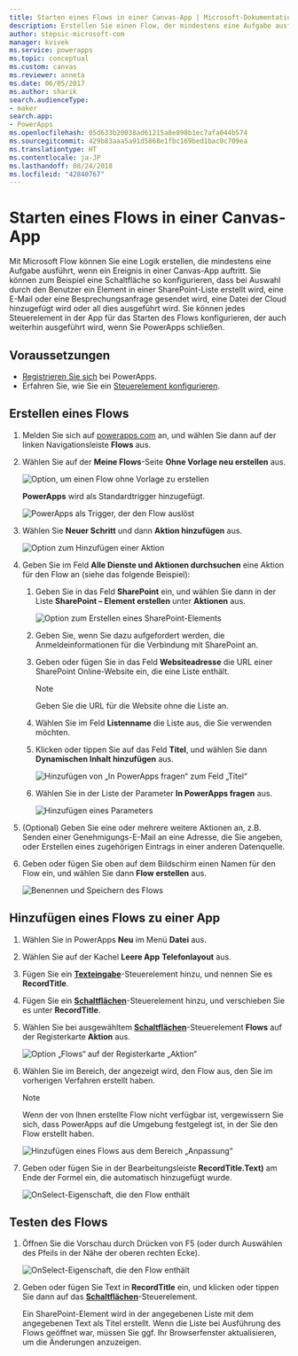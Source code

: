 ```yaml
---
title: Starten eines Flows in einer Canvas-App | Microsoft-Dokumentation
description: Erstellen Sie einen Flow, der mindestens eine Aufgabe ausführt, wenn ein Ereignis in einer Canvas-App auftritt, z.B. wenn ein Benutzer eine Schaltfläche auswählt.
author: stepsic-microsoft-com
manager: kvivek
ms.service: powerapps
ms.topic: conceptual
ms.custom: canvas
ms.reviewer: anneta
ms.date: 06/05/2017
ms.author: sharik
search.audienceType:
- maker
search.app:
- PowerApps
ms.openlocfilehash: 05d633b20038ad61215a8e898b1ec7afa044b574
ms.sourcegitcommit: 429b83aaa5a91d5868e1fbc169bed1bac0c709ea
ms.translationtype: HT
ms.contentlocale: ja-JP
ms.lasthandoff: 08/24/2018
ms.locfileid: "42840767"
---
```

# <a name="start-a-flow-in-a-canvas-app"></a>Starten eines Flows in einer Canvas-App

Mit Microsoft Flow können Sie eine Logik erstellen, die mindestens eine Aufgabe ausführt, wenn ein Ereignis in einer Canvas-App auftritt. Sie können zum Beispiel eine Schaltfläche so konfigurieren, dass bei Auswahl durch den Benutzer ein Element in einer SharePoint-Liste erstellt wird, eine E-Mail oder eine Besprechungsanfrage gesendet wird, eine Datei der Cloud hinzugefügt wird oder all dies ausgeführt wird. Sie können jedes Steuerelement in der App für das Starten des Flows konfigurieren, der auch weiterhin ausgeführt wird, wenn Sie PowerApps schließen.

## <a name="prerequisites"></a>Voraussetzungen

* [Registrieren Sie sich](../signup-for-powerapps.md) bei PowerApps.
* Erfahren Sie, wie Sie ein [Steuerelement konfigurieren](add-configure-controls.md).

## <a name="create-a-flow"></a>Erstellen eines Flows

1. Melden Sie sich auf [powerapps.com](http://web.powerapps.com?utm_source=padocs&utm_medium=linkinadoc&utm_campaign=referralsfromdoc) an, und wählen Sie dann auf der linken Navigationsleiste **Flows** aus.

2. Wählen Sie auf der **Meine Flows**-Seite **Ohne Vorlage neu erstellen** aus.

    ![Option, um einen Flow ohne Vorlage zu erstellen](./media/using-logic-flows/create-from-blank.png)

    **PowerApps** wird als Standardtrigger hinzugefügt.

    ![PowerApps als Trigger, der den Flow auslöst](./media/using-logic-flows/set-trigger.png)

3. Wählen Sie **Neuer Schritt** und dann **Aktion hinzufügen** aus.

    ![Option zum Hinzufügen einer Aktion](./media/using-logic-flows/add-action.png)

4. Geben Sie im Feld **Alle Dienste und Aktionen durchsuchen** eine Aktion für den Flow an (siehe das folgende Beispiel):

   1. Geben Sie in das Feld **SharePoint** ein, und wählen Sie dann in der Liste **SharePoint – Element erstellen** unter **Aktionen** aus.

       ![Option zum Erstellen eines SharePoint-Elements](./media/using-logic-flows/create-sharepoint-item.png)

   2. Geben Sie, wenn Sie dazu aufgefordert werden, die Anmeldeinformationen für die Verbindung mit SharePoint an.

   3. Geben oder fügen Sie in das Feld **Websiteadresse** die URL einer SharePoint Online-Website ein, die eine Liste enthält.

       > [!NOTE]
      > Geben Sie die URL für die Website ohne die Liste an.

   4. Wählen Sie im Feld **Listenname** die Liste aus, die Sie verwenden möchten.

   5. Klicken oder tippen Sie auf das Feld **Titel**, und wählen Sie dann **Dynamischen Inhalt hinzufügen** aus.

       ![Hinzufügen von „In PowerApps fragen“ zum Feld „Titel“](./media/using-logic-flows/ask-in-powerapps.png)

   6. Wählen Sie in der Liste der Parameter **In PowerApps fragen** aus.

       ![Hinzufügen eines Parameters](./media/using-logic-flows/add-parameter.png)

5. (Optional) Geben Sie eine oder mehrere weitere Aktionen an, z.B. Senden einer Genehmigungs-E-Mail an eine Adresse, die Sie angeben, oder Erstellen eines zugehörigen Eintrags in einer anderen Datenquelle.

6. Geben oder fügen Sie oben auf dem Bildschirm einen Namen für den Flow ein, und wählen Sie dann **Flow erstellen** aus.

    ![Benennen und Speichern des Flows](./media/using-logic-flows/name-flow.png)

## <a name="add-a-flow-to-an-app"></a>Hinzufügen eines Flows zu einer App
1. Wählen Sie in PowerApps **Neu** im Menü **Datei** aus.

2. Wählen Sie auf der Kachel **Leere App** **Telefonlayout** aus.

3. Fügen Sie ein **[Texteingabe](controls/control-text-input.md)**-Steuerelement hinzu, und nennen Sie es **RecordTitle**.

4. Fügen Sie ein **[Schaltflächen](controls/control-button.md)**-Steuerelement hinzu, und verschieben Sie es unter **RecordTitle**.

5. Wählen Sie bei ausgewähltem **[Schaltflächen](controls/control-button.md)**-Steuerelement **Flows** auf der Registerkarte **Aktion** aus.

    ![Option „Flows“ auf der Registerkarte „Aktion“](./media/using-logic-flows/action-tab.png)

6. Wählen Sie im Bereich, der angezeigt wird, den Flow aus, den Sie im vorherigen Verfahren erstellt haben.

    > [!NOTE]
   > Wenn der von Ihnen erstellte Flow nicht verfügbar ist, vergewissern Sie sich, dass PowerApps auf die Umgebung festgelegt ist, in der Sie den Flow erstellt haben.

    ![Hinzufügen eines Flows aus dem Bereich „Anpassung“](./media/using-logic-flows/add-flow-from-pane.png)

7. Geben oder fügen Sie in der Bearbeitungsleiste **RecordTitle.Text)** am Ende der Formel ein, die automatisch hinzugefügt wurde.

    ![OnSelect-Eigenschaft, die den Flow enthält](./media/using-logic-flows/onselect-with-flow.png)

## <a name="test-the-flow"></a>Testen des Flows
1. Öffnen Sie die Vorschau durch Drücken von F5 (oder durch Auswählen des Pfeils in der Nähe der oberen rechten Ecke).

    ![OnSelect-Eigenschaft, die den Flow enthält](./media/using-logic-flows/open-preview.png)

2. Geben oder fügen Sie Text in **RecordTitle** ein, und klicken oder tippen Sie dann auf das **[Schaltflächen](controls/control-button.md)**-Steuerelement.

    Ein SharePoint-Element wird in der angegebenen Liste mit dem angegebenen Text als Titel erstellt. Wenn die Liste bei Ausführung des Flows geöffnet war, müssen Sie ggf. Ihr Browserfenster aktualisieren, um die Änderungen anzuzeigen.
